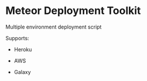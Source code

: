 # Meteor Deployment Toolkit

Multiple environment deployment script


Supports:

* Heroku

* AWS

* Galaxy 